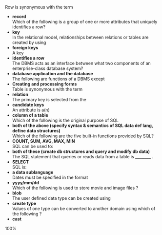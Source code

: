 Row is synonymous with the term  
* **record**  
Which of the following is a group of one or more attributes that uniquely identifies a row?  
* **key**  
In the relational model, relationships between relations or tables are created by using  
* **foreign keys**  
A key  
* **identifies a row**  
The DBMS acts as an interface between what two components of an enterprise-class database system?  
* **database application and the database**  
The following are functions of a DBMS except  
* **Creating and processing forms**  
Table is synonymous with the term  
* **relation**  
The primary key is selected from the  
* **candidate keys**  
An attribute is a(n)
* **column of a table**  
Which of the following is the original purpose of SQL
* **both of the above (specify syntax & semantics of SQL data def lang, define data structures)**  
Which of the following are the five built-in functions provided by SQL?
* **COUNT, SUM, AVG, MAX, MIN**  
SQL can be used to:
* **both of these (create db structures and query and modify db data)**  
The SQL statement that queries or reads data from a table is ________ .
* **SELECT**  
SQL is:
* **a data sublanguage**  
Dates must be specified in the format  
* **yyyy/mm/dd**  
Which of the following is used to store movie and image files ?  
* **blob**  
The user defined data type can be created using  
* **create type**  
Values of one type can be converted to another domain using which of the following ?  
* **cast**  


100%